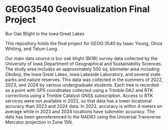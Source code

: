 # GEOG3540 Geovisualization Final Project
Bur Oak Blight in the Iowa Great Lakes

This repository holds the final project for GEOG:3540 by Isaac Young, Olivia Whiting, and Tatum Long <br>

Our main data source is bur oak blight (BOB) survey data collected by the University of Iowa Department of Geographical and Sustainability Sciences. The study area includes an approximately 500 sq. kilometer area including Okoboji, the Iowa Great Lakes, Iowa Lakeside Laboratory, and several state parks and nature reserves. This data was collected in the summers of 2022, 2023, and 2024 by various undergraduate students. Each tree is recorded as a point with GPS coordinates collected using a Trimble DA2 and RTK corrections using a Trimble Catalyst GNSS subscription. Access to RTK services were not available in 2022, so that data has a lower locational accuracy than 2023 and 2024 data. In 2022, accuracy is within 4 meters on average while in 2023 and 2024 locations have submeter accuracy. The data has been georeferenced to the NAD83 using the Universal Transverse Mercator projection in Zone 15N.
